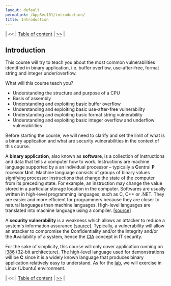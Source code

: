 ```yaml
---
layout: default
permalink: /AppSec101/introduction/
title: Introduction
---
```


| << | [Table of content](https://beaujeant.github.io/AppSec101/) | [>>](https://beaujeant.github.io/AppSec101/lab/) |

Introduction
------------

This course will try to teach you about the most common vulnerabilities identified in binary application, i.e. buffer overflow, use-after-free, format string and integer under/overflow.

What will this course teach you?

* Understanding the structure and purpose of a CPU
* Basis of assembly
* Understanding and exploiting basic buffer overflow
* Understanding and exploiting basic use-after-free vulnerability
* Understanding and exploiting basic format string vulnerability
* Understanding and exploiting basic integer overflow and underflow vulnerabilities

Before starting the course, we will need to clarify and set the limit of what is a binary application and what are security vulnerabilities in the context of this course.

A __binary application__, also known as __software__, is a collection of instructions and data that tells a computer how to work. Instructions are machine language supported by a an individual processor – typically a __C__​entral __P__​rocessor __U__​nit. Machine language consists of groups of binary values signifying processor instructions that change the state of the computer from its preceding state. For example, an instruction may change the value stored in a particular storage location in the computer. Softwares are usually written in high-level programming languages, such as C, C++ or .NET. They are easier and more efficient for programmers because they are closer to natural languages than machine languages. High-level languages are translated into machine language using a compiler. [[source](https://en.wikipedia.org/wiki/Web_application)]

A __security vulnerability__ is a weakness which allows an attacker to reduce a system's information assurance [[source](https://en.wikipedia.org/wiki/Vulnerability_%28computing%29)]. Typically, a vulnerability will allow an attacker to compromise the __C__​onfidentiality and/or the __I__​ntegrity and/or the __A__​vailability of a system, hence the [CIA](https://en.wikipedia.org/wiki/Information_security#Key_concepts) concept in IT security.

For the sake of simplicity, this course will only cover application running on [i386](https://en.wikipedia.org/wiki/Intel_80386) (32-bit architecture). The high-level language used for demonstrations will be __C__ since it is a widely known language that produces binary application relatively easy to understand. As for the [lab](https://beaujeant.github.io/AppSec101/lab/), we will exercise in Linux (Ubuntu) environment.

| << | [Table of content](https://beaujeant.github.io/AppSec101/) | [>>](https://beaujeant.github.io/AppSec101/lab/) |
